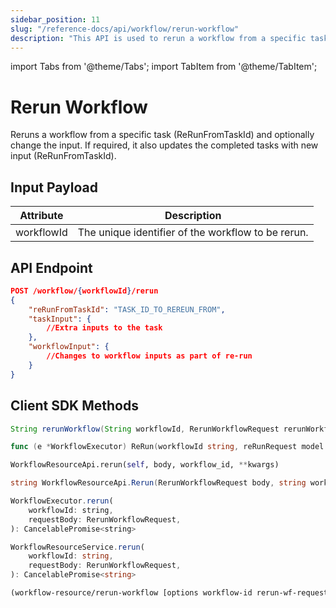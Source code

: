 ```yaml
---
sidebar_position: 11
slug: "/reference-docs/api/workflow/rerun-workflow"
description: "This API is used to rerun a workflow from a specific task using on an updated workflow input if needed."
---
```


import Tabs from '@theme/Tabs';
import TabItem from '@theme/TabItem';

# Rerun Workflow

Reruns a workflow from a specific task (ReRunFromTaskId) and optionally change the input. If required, it also updates the completed tasks with new input (ReRunFromTaskId).

## Input Payload

| Attribute | Description | 
| --------- | ----------- | 
| workflowId | The unique identifier of the workflow to be rerun. | 

## API Endpoint
```json
POST /workflow/{workflowId}/rerun
{
    "reRunFromTaskId": "TASK_ID_TO_REREUN_FROM",
    "taskInput": {
        //Extra inputs to the task 
    },
    "workflowInput": {
        //Changes to workflow inputs as part of re-run 
    }
}
```

## Client SDK Methods

<Tabs>
<TabItem value="Java" label="Java">

```java
String rerunWorkflow(String workflowId, RerunWorkflowRequest rerunWorkflowRequest)
```

</TabItem>
<TabItem value="Go" label="Go">

```go
func (e *WorkflowExecutor) ReRun(workflowId string, reRunRequest model.RerunWorkflowRequest) (id string, error error)
```

</TabItem>
<TabItem value="Python" label="Python">

```python
WorkflowResourceApi.rerun(self, body, workflow_id, **kwargs)
```

</TabItem>
<TabItem value="CSharp" label="C#">

```csharp
string WorkflowResourceApi.Rerun(RerunWorkflowRequest body, string workflowId)
```

</TabItem>
<TabItem value="JavaScript" label="JavaScript">

```javascript
WorkflowExecutor.rerun(
    workflowId: string,
    requestBody: RerunWorkflowRequest,
): CancelablePromise<string>
```

</TabItem>
<TabItem value="Typescript" label="Typescript">

```typescript
WorkflowResourceService.rerun(
    workflowId: string,
    requestBody: RerunWorkflowRequest,
): CancelablePromise<string>
```

</TabItem>
<TabItem value="Clojure" label="Clojure">

```clojure
(workflow-resource/rerun-workflow [options workflow-id rerun-wf-request])
```

</TabItem>
</Tabs>